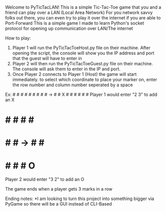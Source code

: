 Welcome to PyTicTacLAN!
This is a simple Tic-Tac-Toe game that you and a friend can play over a LAN (Local Area Network)
For you network savvy folks out there, you can even try to play it over the internet if you are able to Port-Forward
This is a simple game I made to learn Python's socket protocol for opening up communication over LAN/The internet

How to play:
1. Player 1 will run the PyTicTacToeHost.py file on their machine. After opening the script, the console will show you the IP address and port that the guest will have to enter in
2. Player 2 will then run the PyTicTacToeGuest.py file on their machine. The console will ask them to enter in the IP and port.
3. Once Player 2 connects to Player 1 (Host) the game will start immediately. to select which coordinate to place your marker on, enter the row number and column number seperated by a space
<p>
Ex:
# # #    # # #
# # # -> # # X
# # #    # # #
Player 1 would enter "2 3" to add an X

# # #    # # #
# # # -> # # #
# # #    # O #
Player 2 would enter "3 2" to add an O
</p>
The game ends when a player gets 3 marks in a row

Ending notes:
*I am looking to turn this project into something bigger via PyGame so there will be a GUI instead of CLI-Based
